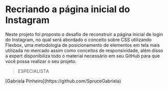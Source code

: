 # Recriando a página inicial do Instagram

Neste projeto foi proposto o desafio de reconstruir a página inicial de login do Instagram, no qual será abordado o conceito sobre CSS utilizando Flexbox, uma metodologia de posicionamento de elementos em tela mais utilizada no mercado assim como conceitos de responsividade, além disso a expert disponibiliza todo o material necessário em seu GitHub para que você possa realizar o seu projeto.

>ESPECIALISTA
<p>[Gabriela Pinheiro](https://github.com/SpruceGabriela)</p>
